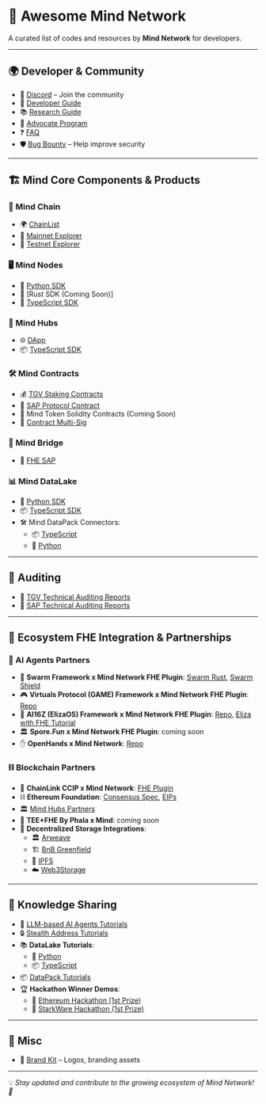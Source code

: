 # 🚀 Awesome Mind Network

A curated list of codes and resources by **Mind Network** for developers.

---

## 🌍 Developer & Community

- 📢 [Discord](https://discord.com/invite/UYj94MJdGJ) – Join the community
- 📖 [Developer Guide](https://docs.mindnetwork.xyz/minddocs/developer-guide)
- 📚 [Research Guide](https://docs.mindnetwork.xyz/minddocs/research-guide)
- 🌱 [Advocate Program](https://docs.mindnetwork.xyz/minddocs/others/advocate-program)
- ❓ [FAQ](https://docs.mindnetwork.xyz/minddocs/others/faq)
- 🛡️ [Bug Bounty](https://bugrap.io/bounties/Mind%20Network) – Help improve security

---

## 🏗️ Mind Core Components & Products

### 🔗 Mind Chain
- 🌍 [ChainList](https://github.com/mind-network/ethereum-lists-chains)
- 🔎 [Mainnet Explorer](https://explorer.mindnetwork.xyz/)
- 🔬 [Testnet Explorer](https://explorer-testnet.mindnetwork.xyz/)

### 🖥️ Mind Nodes
- 🐍 [Python SDK](https://github.com/mind-network/mind-sdk-randgen-py)
- 🦀 [Rust SDK (Coming Soon)]
- 🚀 [TypeScript SDK](https://github.com/mind-network/mind-sdk-randgen-ts)

### 🏢 Mind Hubs
- 🌐 [DApp](https://dapp.mindnetwork.xyz/)
- 📦 [TypeScript SDK](https://github.com/mind-network/mind-sdk-hubs-ts)

### 🛠️ Mind Contracts
- 💰 [TGV Staking Contracts](https://github.com/mind-network/mind-restaking-contracts/tree/main/contracts)
- 🔐 [SAP Protocol Contract](https://github.com/mind-network/mind-sap-contracts)
- 🏦 Mind Token Solidity Contracts (Coming Soon)
- 🔏 [Contract Multi-Sig](https://docs.mindnetwork.xyz/minddocs/security-and-privacy/multi-sig-and-timelock)

### 🌉 Mind Bridge
- 🔄 [FHE SAP](https://github.com/mind-network/mind-sap-contracts)

### 📊 Mind DataLake
- 🐍 [Python SDK](https://github.com/mind-network/mind-lake-sdk-python)
- 📦 [TypeScript SDK](https://github.com/mind-network/mind-lake-sdk-typescript)
- 🛠️ Mind DataPack Connectors:
  - 📦 [TypeScript](https://github.com/mind-network/mind-datapack-typescript)
  - 🐍 [Python](https://github.com/mind-network/mind-datapack-python)

---

## 🔎 Auditing
- 📑 [TGV Technical Auditing Reports](https://github.com/mind-network/mind-restaking-contracts/tree/main/audit)
- 📜 [SAP Technical Auditing Reports](https://github.com/mind-network/mind-sap-contracts/tree/main/audit)

---

## 🤝 Ecosystem FHE Integration & Partnerships

### 🤖 AI Agents Partners
- 🤯 **Swarm Framework x Mind Network FHE Plugin**: [Swarm Rust](https://github.com/georgesheth/swarms-rust), [Swarm Shield](https://github.com/georgesheth/swarm-shield)
- 🎮 **Virtuals Protocol (GAME) Framework x Mind Network FHE Plugin**: [Repo](https://github.com/mind-network/mind-virtuals-game-node-integration)
- 🧠 **AI16Z (ElizaOS) Framework x Mind Network FHE Plugin**: [Repo](https://github.com/elizaOS/eliza/tree/main/packages/plugin-mind-network), [Eliza with FHE Tutorial](https://github.com/mind-network/mind-eliza-integration/blob/develop/docs/docs/advanced/eliza-with-fhe.md)
- 🏛️ **Spore.Fun x Mind Network FHE Plugin**: coming soon
- ✋ **OpenHands x Mind Network**: [Repo](https://github.com/georgesheth/OpenHands)

### ⛓️ Blockchain Partners
- 🔗 **ChainLink CCIP x Mind Network**: [FHE Plugin](https://github.com/mind-network/mind-sap-contracts)
- ⛓️ **Ethereum Foundation**: [Consensus Spec](https://github.com/georgesheth/consensus-specs), [EIPs](https://github.com/georgesheth/EIPs)
- 🏛️ [Mind Hubs Partners](https://dapp.mindnetwork.xyz/votetoearn/voteonhubs)
- 🧠 **TEE+FHE By Phala x Mind**: coming soon
- 📂 **Decentralized Storage Integrations**:
  - 🏛️ [Arweave](https://github.com/mind-network/mind-datapack-typescript/blob/main/src/connector/arweaveConnector.ts)
  - 🏗️ [BnB Greenfield](https://github.com/mind-network/mind-datapack-typescript/blob/main/src/connector/greenfieldConnector.ts)
  - 📡 [IPFS](https://github.com/mind-network/mind-datapack-typescript/blob/main/src/connector/ipfsConnector.ts)
  - ☁️ [Web3Storage](https://github.com/mind-network/mind-datapack-typescript/blob/main/src/connector/web3StorageConnector.ts)

---

## 📖 Knowledge Sharing
- 🧠 [LLM-based AI Agents Tutorials](https://github.com/mind-network/Awesome-LLM-based-AI-Agents-Knowledge)
- 🔒 [Stealth Address Tutorials](https://github.com/mind-network/mind-sap-sdk-demo)
- 📚 **DataLake Tutorials**:
  - 🐍 [Python](https://github.com/mind-network/mind-lake-sdk-python/tree/main/tutorial)
  - 📦 [TypeScript](https://github.com/mind-network/mind-lake-sdk-typescript/tree/main/tutorial)
- 📦 [DataPack Tutorials](https://github.com/mind-network/mind-datapack-python/tree/main/examples)
- 🏆 **Hackathon Winner Demos**:
  - 🏅 [Ethereum Hackathon (1st Prize)](https://github.com/mind-network/mind_hackathon_ethereum_sg_2309)
  - 🏅 [StarkWare Hackathon (1st Prize)](https://github.com/mind-network/mind_hackathon_starkware_2302)

---

## 🎨 Misc
- 🎨 [Brand Kit](https://github.com/mind-network/mind-brandkit) – Logos, branding assets

---

💡 *Stay updated and contribute to the growing ecosystem of Mind Network! 🚀*
